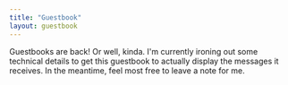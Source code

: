 ```yaml
---
title: "Guestbook"
layout: guestbook
---
```

Guestbooks are back! Or well, kinda. I'm currently ironing out some technical details to get this guestbook to actually display the messages it receives. In the meantime, feel most free to leave a note for me.